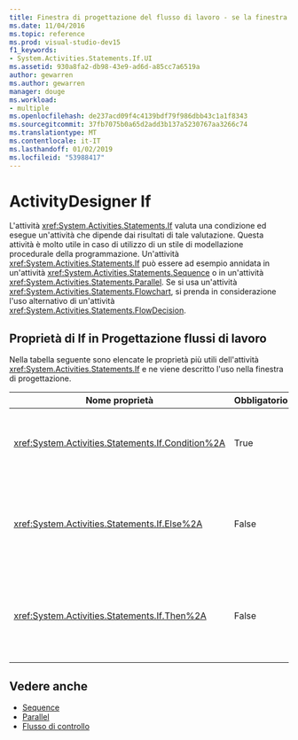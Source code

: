 ```yaml
---
title: Finestra di progettazione del flusso di lavoro - se la finestra di progettazione
ms.date: 11/04/2016
ms.topic: reference
ms.prod: visual-studio-dev15
f1_keywords:
- System.Activities.Statements.If.UI
ms.assetid: 930a8fa2-db98-43e9-ad6d-a85cc7a6519a
author: gewarren
ms.author: gewarren
manager: douge
ms.workload:
- multiple
ms.openlocfilehash: de237acd09f4c4139bdf79f986dbb43c1a1f8343
ms.sourcegitcommit: 37fb7075b0a65d2add3b137a5230767aa3266c74
ms.translationtype: MT
ms.contentlocale: it-IT
ms.lasthandoff: 01/02/2019
ms.locfileid: "53988417"
---
```

# <a name="if-activity-designer"></a>ActivityDesigner If

L'attività <xref:System.Activities.Statements.If> valuta una condizione ed esegue un'attività che dipende dai risultati di tale valutazione. Questa attività è molto utile in caso di utilizzo di un stile di modellazione procedurale della programmazione. Un'attività <xref:System.Activities.Statements.If> può essere ad esempio annidata in un'attività <xref:System.Activities.Statements.Sequence> o in un'attività <xref:System.Activities.Statements.Parallel>. Se si usa un'attività <xref:System.Activities.Statements.Flowchart>, si prenda in considerazione l'uso alternativo di un'attività <xref:System.Activities.Statements.FlowDecision>.

## <a name="if-properties-in-the-workflow-designer"></a>Proprietà di If in Progettazione flussi di lavoro

Nella tabella seguente sono elencate le proprietà più utili dell'attività <xref:System.Activities.Statements.If> e ne viene descritto l'uso nella finestra di progettazione.

|Nome proprietà|Obbligatorio|Utilizzo|
|-|--------------|-|
|<xref:System.Activities.Statements.If.Condition%2A>|True|La condizione che determina l'attività figlio da eseguire. Per impostare il <xref:System.Activities.Statements.If.Condition%2A>, digitare un'espressione Visual Basic nel **condizione** nella casella il **se** attività della finestra di progettazione o nella griglia delle proprietà.|
|<xref:System.Activities.Statements.If.Else%2A>|False|L'attività da eseguire se il <xref:System.Activities.Statements.If.Condition%2A> viene **false**. Per aggiungere un'attività che viene eseguita dal <xref:System.Activities.Statements.If.Else%2A> creare un ramo, rilasciarla dal **della casella degli strumenti** nel **Else** casella il **se** ActivityDesigner con testo di suggerimento " Rilascia attività qui".|
|<xref:System.Activities.Statements.If.Then%2A>|False|L'attività da eseguire se il <xref:System.Activities.Statements.If.Condition%2A> viene **true**. Per aggiungere un'attività che viene eseguita dal <xref:System.Activities.Statements.If.Then%2A> creare un ramo, rilasciarla dal **della casella degli strumenti** nel **quindi** casella il **se** ActivityDesigner con testo di suggerimento " Rilascia attività qui".|

## <a name="see-also"></a>Vedere anche

- [Sequence](../workflow-designer/sequence-activity-designer.md)
- [Parallel](../workflow-designer/parallel-activity-designer.md)
- [Flusso di controllo](../workflow-designer/control-flow-activity-designers.md)